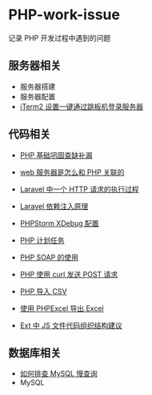 # PHP-work-issue
记录 PHP 开发过程中遇到的问题
## 服务器相关
* 服务器搭建
* 服务器配置
* [iTerm2 设置一键通过跳板机登录服务器](https://github.com/zyfoolboy/PHP-work-issues/blob/master/page/service/iTerm2%20%E8%AE%BE%E7%BD%AE%E4%B8%80%E9%94%AE%E9%80%9A%E8%BF%87%E8%B7%B3%E6%9D%BF%E6%9C%BA%E7%99%BB%E5%BD%95%E6%9C%8D%E5%8A%A1%E5%99%A8.md)

## 代码相关
* [PHP 基础巩固查缺补漏]()

* [web 服务器是怎么和 PHP 关联的](https://github.com/zyfoolboy/PHP-work-issues/blob/master/page/201804/web%20%E6%9C%8D%E5%8A%A1%E5%99%A8%E6%98%AF%E6%80%8E%E4%B9%88%E5%92%8C%20PHP%20%E5%85%B3%E8%81%94%E7%9A%84.md)

* [Laravel 中一个 HTTP 请求的执行过程](https://github.com/zyfoolboy/PHP-work-issues/blob/master/page/201804/Laravel%20%E4%B8%AD%E4%B8%80%E4%B8%AA%20HTTP%20%E8%AF%B7%E6%B1%82%E7%9A%84%E6%89%A7%E8%A1%8C%E8%BF%87%E7%A8%8B.md)

* [Laravel 依赖注入原理](https://github.com/zyfoolboy/PHP-work-issues/blob/master/page/201804/Laravel%20%E4%BE%9D%E8%B5%96%E6%B3%A8%E5%85%A5%E5%8E%9F%E7%90%86.md)

* [PHPStorm XDebug 配置](https://github.com/zyfoolboy/PHP-work-issue/blob/master/page/PHPStrom%2BMAMP%2BXDebug%20%E9%85%8D%E7%BD%AE.md)

* [PHP 计划任务](https://github.com/zyfoolboy/PHP-work-issue/blob/master/page/PHP%20%E8%AE%A1%E5%88%92%E4%BB%BB%E5%8A%A1.md)

* [PHP SOAP 的使用](https://github.com/zyfoolboy/PHP-work-issue/blob/master/page/PHP%20SOAP%20%E7%9A%84%E4%BD%BF%E7%94%A8.md)

* [PHP 使用 curl 发送 POST 请求](https://github.com/zyfoolboy/PHP-work-issue/blob/master/page/PHP%20%E4%BD%BF%E7%94%A8%20curl%20%E5%8F%91%E9%80%81%20POST%20%E8%AF%B7%E6%B1%82.md)

* [PHP 导入 CSV](https://github.com/zyfoolboy/PHP-work-issue/blob/master/page/PHP%20%E5%AF%BC%E5%85%A5%20CSV.md)

* [使用 PHPExcel 导出 Excel](https://github.com/zyfoolboy/PHP-work-issues/blob/master/page/%E4%BD%BF%E7%94%A8%20PHPExcel%20%E5%AF%BC%E5%87%BA%20Excel.md)

* [Ext 中 JS 文件代码组织结构建议](https://github.com/zyfoolboy/PHP-work-issues/blob/master/page/JS%20%E6%96%87%E4%BB%B6%E4%BB%A3%E7%A0%81%E7%BB%84%E7%BB%87%E7%BB%93%E6%9E%84%E5%BB%BA%E8%AE%AE.md)
## 数据库相关

* [如何排查 MySQL 慢查询](https://github.com/zyfoolboy/PHP-work-issues/blob/master/page/201804/%E5%A6%82%E4%BD%95%E6%8E%92%E6%9F%A5%20MySQL%20%E6%85%A2%E6%9F%A5%E8%AF%A2.md)
* MySQL


